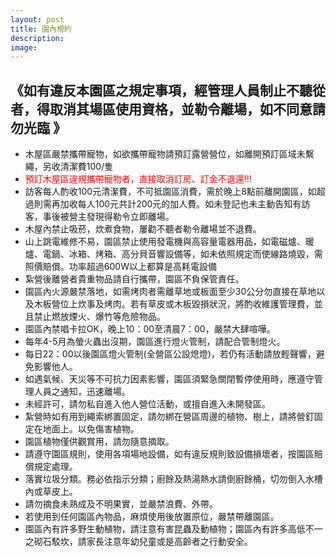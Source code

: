 ```yaml
---
layout: post
title: 園內規約
description: 
image:
---
```

## 《如有違反本園區之規定事項，經管理人員制止不聽從者，得取消其場區使用資格，並勒令離場，如不同意請勿光臨 》

- 木屋區嚴禁攜帶寵物，如欲攜帶寵物請預訂露營營位，如離開預訂區域未繫繩，另收清潔費100/隻
- <span style="color:red">預訂木屋區違規攜帶寵物者，直接取消訂房、訂金不退還!!!</span>
- 訪客每人酌收100元清潔費，不可抵園區消費，需於晚上8點前離開園區，如超過則需再加收每人100元共計200元的加人費。如未登記也未主動告知有訪客，事後被營主發現得勒令立即離場。
- 木屋內禁止吸菸，炊煮食物，屢勸不聽者勒令離場並不退費。
- 山上跳電維修不易，園區禁止使用發電機與高容量電器用品，如電磁爐、暖爐、電鍋、冰箱、烤箱、高分貝音響設備等，如未依照規定而使線路燒毀，需照價賠償。功率超過600W以上都算是高耗電設備
- 紮營後離營者貴重物品請自行攜帶，園區不負保管責任。
- 園區內火源嚴禁落地，如需烤肉者需離草地或板面至少30公分勿直接在草地以及木板營位上炊事及烤肉。若有草皮或木板毀損狀況，將酌收維護管理費，並且禁止燃放煙火、爆竹等危險物品。
- 園區內禁唱卡拉OK，晚上10：00至清晨7：00，嚴禁大肆喧嘩。
- 每年4-5月為螢火蟲出沒期，園區進行燈火管制，請配合管制燈火。
- 每日22：00以後園區燈火管制(全營區公設熄燈)，若仍有活動請放輕聲響，避免影響他人。
- 如遇氣候、天災等不可抗力因素影響，園區須緊急關閉暫停使用時，應遵守管理人員之通知，迅速離場。
- 未經許可，請勿私自進入他人營位活動，或擅自進入未開發區。
- 紮營時如有用到繩索綁置固定，請勿綁在營區周邊的植物、樹上，請將營釘固定在地面上。以免傷害植物。
- 園區植物僅供觀賞用，請勿隨意摘取。
- 請遵守園區規則，使用各項場地設備，如有違反規則致設備損壞者，按園區賠償規定處理。
- 落實垃圾分類。務必依指示分類；廚餘及熱湯熱水請倒廚餘桶，切勿倒入水槽內或草皮上。
- 請勿摘食未熟成及不明果實，並嚴禁浪費、外帶。
- 若使用到任何園區內物品，麻煩使用後放置原位，嚴禁帶離園區。
- 園區內有許多野生動植物，請注意有害昆蟲及動植物；園區內有許多高低不一之砌石駁坎，請家長注意年幼兒童或是高齡者之行動安全。
